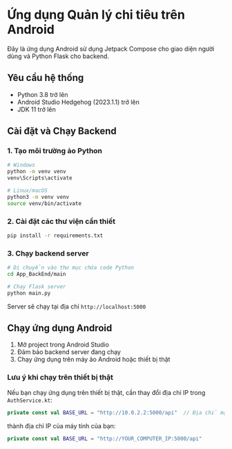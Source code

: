 # Ứng dụng Quản lý chi tiêu trên Android

Đây là ứng dụng Android sử dụng Jetpack Compose cho giao diện người dùng và Python Flask cho backend.

## Yêu cầu hệ thống

- Python 3.8 trở lên
- Android Studio Hedgehog (2023.1.1) trở lên
- JDK 11 trở lên

## Cài đặt và Chạy Backend

### 1. Tạo môi trường ảo Python

```bash
# Windows
python -m venv venv
venv\Scripts\activate

# Linux/macOS
python3 -m venv venv
source venv/bin/activate
```

### 2. Cài đặt các thư viện cần thiết

```bash
pip install -r requirements.txt
```

### 3. Chạy backend server

```bash
# Di chuyển vào thư mục chứa code Python
cd App_BackEnd/main

# Chạy Flask server
python main.py
```

Server sẽ chạy tại địa chỉ `http://localhost:5000`

## Chạy ứng dụng Android

1. Mở project trong Android Studio
2. Đảm bảo backend server đang chạy
3. Chạy ứng dụng trên máy ảo Android hoặc thiết bị thật

### Lưu ý khi chạy trên thiết bị thật

Nếu bạn chạy ứng dụng trên thiết bị thật, cần thay đổi địa chỉ IP trong `AuthService.kt`:

```kotlin
private const val BASE_URL = "http://10.0.2.2:5000/api"  // Địa chỉ mặc định cho máy ảo
```

thành địa chỉ IP của máy tính của bạn:

```kotlin
private const val BASE_URL = "http://YOUR_COMPUTER_IP:5000/api"
```

